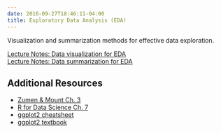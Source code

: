 ```yaml
---
date: 2016-09-27T18:46:11-04:00
title: Exploratory Data Analysis (EDA)
---
```


Visualization and summarization methods for effective
data exploration.

[Lecture Notes: Data visualization for EDA](visualization_eda/)  
[Lecture Notes: Data summarization for EDA](eda_summary_stats.html)  

## Additional Resources

- [Zumen & Mount Ch. 3](https://myelms.umd.edu/courses/1177854/modules/items/8513996)
- [R for Data Science Ch. 7](http://r4ds.had.co.nz/exploratory-data-analysis.html)  
- [ggplot2 cheatsheet](http://www.rstudio.com/wp-content/uploads/2015/12/ggplot2-cheatsheet-2.0.pdf)  
- [ggplot2 textbook](http://www.amazon.com/ggplot2-Elegant-Graphics-Data-Analysis/dp/0387981403)  

